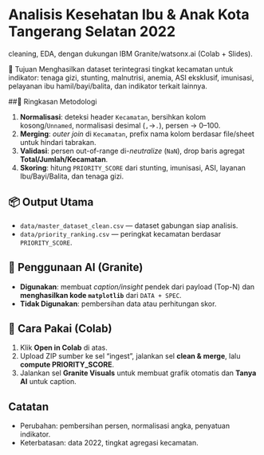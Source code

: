 # Analisis Kesehatan Ibu & Anak Kota Tangerang Selatan 2022
cleaning, EDA, dengan dukungan IBM Granite/watsonx.ai (Colab + Slides).

📌 Tujuan
Menghasilkan dataset terintegrasi tingkat kecamatan untuk indikator: tenaga gizi, stunting, malnutrisi, anemia, ASI eksklusif, imunisasi, pelayanan ibu hamil/bayi/balita, dan indikator terkait lainnya.

##🧩 Ringkasan Metodologi
1) **Normalisasi**: deteksi header `Kecamatan`, bersihkan kolom kosong/`Unnamed`, normalisasi desimal (`,`→`.`), persen → 0–100.  
2) **Merging**: *outer join* di `Kecamatan`, prefix nama kolom berdasar file/sheet untuk hindari tabrakan.  
3) **Validasi**: persen out-of-range di-*neutralize* (`NaN`), drop baris agregat **Total/Jumlah/Kecamatan**.  
4) **Skoring**: hitung `PRIORITY_SCORE` dari stunting, imunisasi, ASI, layanan Ibu/Bayi/Balita, dan tenaga gizi.  

## 📦 Output Utama
- `data/master_dataset_clean.csv` — dataset gabungan siap analisis.  
- `data/priority_ranking.csv` — peringkat kecamatan berdasar `PRIORITY_SCORE`.  

## 🤖 Penggunaan AI (Granite)
- **Digunakan**: membuat *caption/insight* pendek dari payload (Top-N) dan **menghasilkan kode `matplotlib`** dari `DATA + SPEC`.  
- **Tidak Digunakan**: pembersihan data atau perhitungan skor.  

## 🚀 Cara Pakai (Colab)
1. Klik **Open in Colab** di atas.  
2. Upload ZIP sumber ke sel “ingest”, jalankan sel **clean & merge**, lalu **compute PRIORITY_SCORE**.  
3. Jalankan sel **Granite Visuals** untuk membuat grafik otomatis dan **Tanya AI** untuk caption.


## Catatan
- Perubahan: pembersihan persen, normalisasi angka, penyatuan indikator.
- Keterbatasan: data 2022, tingkat agregasi kecamatan.
